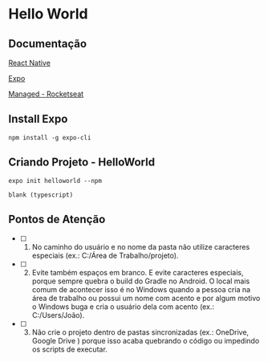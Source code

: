 # Hello World

## Documentação

[React Native](https://reactnative.dev/docs/environment-setup)

[Expo](https://docs.expo.dev/)

[Managed - Rocketseat](https://react-native.rocketseat.dev/expo-managed/windows)

## Install Expo

`npm install -g expo-cli`

## Criando Projeto - HelloWorld

`expo init helloworld --npm`

    blank (typescript)

## Pontos de Atenção

- [ ] 1. No caminho do usuário e no nome da pasta não utilize caracteres especiais (ex.: C:/Área de Trabalho/projeto).

- [ ] 2. Evite também espaços em branco. E evite caracteres especiais, porque sempre quebra o build do Gradle no Android. O local mais comum de acontecer isso é no Windows quando a pessoa cria na área de trabalho ou possui um nome com acento e por algum motivo o Windows buga e cria o usuário dela com acento (ex.: C:/Users/João).

- [ ] 3. Não crie o projeto dentro de pastas sincronizadas (ex.: OneDrive, Google Drive ) porque isso acaba quebrando o código ou impedindo os scripts de executar.

